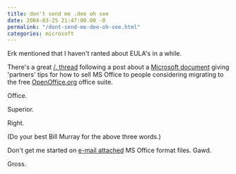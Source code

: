 ```yaml
---
title: don't send me .dee oh see
date: 2004-03-25 21:47:00.00 -8
permalink: "/dont-send-me-dee-oh-see.html"
categories: microsoft
---
```

Erk mentioned that I haven't ranted about EULA's in a while.

There's a great [/. thread](http://slashdot.org/comments.pl?sid=101751&cid=8671462) following a post about a [Microsoft document](http://members.microsoft.com/partner/salesmarketing/opensource/discguides/OpenOffice.pdf) giving 'partners' tips for how to sell MS Office to people considering migrating to the free [OpenOffice.org](http://www.openoffice.org/) office suite.

Office.

Superior.

Right.

(Do your best Bill Murray for the above three words.)

Don't get me started on [e-mail attached](http://www.cs.uit.no/~tobias/NEW/word-rejection.html) MS Office format files. Gawd.

Gross.
